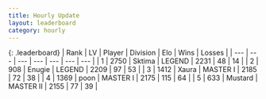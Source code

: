 ```yaml
---
title: Hourly Update
layout: leaderboard
category: hourly
---
```


{: .leaderboard}
| Rank | LV | Player | Division | Elo | Wins | Losses |
| --- | --- | --- | --- | --- | --- | --- |
| <span data-change="0">1</span> | 2750 | <span title="ID: 353063">Sktima</span> | LEGEND | <span data-change="0">2231</span> | <span data-change="0">48</span> | <span data-change="0">14</span> |
| <span data-change="0">2</span> | 908 | <span title="ID: 623502">Enugie</span> | LEGEND | <span data-change="0">2209</span> | <span data-change="0">97</span> | <span data-change="0">53</span> |
| <span data-change="3">3</span> | 1412 | <span title="ID: 200908">Xaura</span> | MASTER I | <span data-change="35">2185</span> | <span data-change="8">72</span> | <span data-change="1">38</span> |
| <span data-change="-1">4</span> | 1369 | <span title="ID: 540690">poon</span> | MASTER I | <span data-change="0">2175</span> | <span data-change="0">115</span> | <span data-change="0">64</span> |
| <span data-change="-1">5</span> | 633 | <span title="ID: 611082">Mustard</span> | MASTER II | <span data-change="0">2155</span> | <span data-change="0">77</span> | <span data-change="0">39</span> |